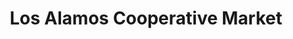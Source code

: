 ---
title: "Los Alamos Cooperative Market"
url: /los-alamos/los-alamos-cooperative-market/
shop: supermarket
---
